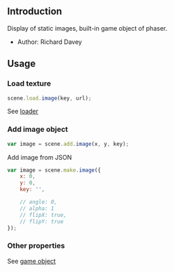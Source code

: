 ## Introduction

Display of static images, built-in game object of phaser.

- Author: Richard Davey

## Usage

### Load texture

```javascript
scene.load.image(key, url);
```

See [loader](loader.md#image)

### Add image object

```javascript
var image = scene.add.image(x, y, key);
```

Add image from JSON

```javascript
var image = scene.make.image({
    x: 0,
    y: 0,
    key: '',

    // angle: 0,
    // alpha: 1
    // flipX: true,
    // flipY: true
});
```

### Other properties

See [game object](gameobject.md)